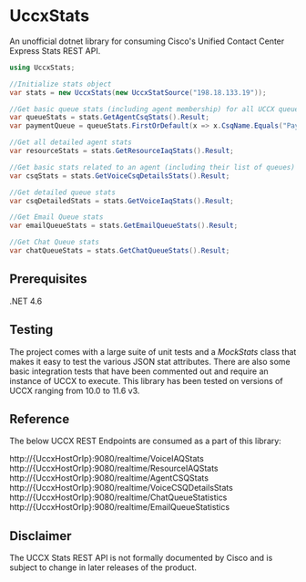 # UccxStats

An unofficial dotnet library for consuming Cisco's Unified Contact Center Express Stats REST API.

```c#
using UccxStats;

//Initialize stats object
var stats = new UccxStats(new UccxStatSource("198.18.133.19"));

//Get basic queue stats (including agent membership) for all UCCX queues
var queueStats = stats.GetAgentCsqStats().Result;
var paymentQueue = queueStats.FirstOrDefault(x => x.CsqName.Equals("Payments"));

//Get all detailed agent stats
var resourceStats = stats.GetResourceIaqStats().Result;

//Get basic stats related to an agent (including their list of queues)
var csqStats = stats.GetVoiceCsqDetailsStats().Result;

//Get detailed queue stats
var csqDetailedStats = stats.GetVoiceIaqStats().Result;

//Get Email Queue stats
var emailQueueStats = stats.GetEmailQueueStats().Result;

//Get Chat Queue stats
var chatQueueStats = stats.GetChatQueueStats().Result;
```
## Prerequisites

.NET 4.6

## Testing

The project comes with a large suite of unit tests and a *MockStats* class that makes it easy to test the various JSON stat attributes. There are also some basic integration tests that have been commented out and require an instance of UCCX to execute. This library has been tested on versions of UCCX ranging from 10.0 to 11.6 v3.

## Reference

The below UCCX REST Endpoints are consumed as a part of this library:

http://{UccxHostOrIp}:9080/realtime/VoiceIAQStats
http://{UccxHostOrIp}:9080/realtime/ResourceIAQStats
http://{UccxHostOrIp}:9080/realtime/AgentCSQStats
http://{UccxHostOrIp}:9080/realtime/VoiceCSQDetailsStats
http://{UccxHostOrIp}:9080/realtime/ChatQueueStatistics
http://{UccxHostOrIp}:9080/realtime/EmailQueueStatistics

## Disclaimer

The UCCX Stats REST API is not formally documented by Cisco and is subject to change in later releases of the product.


